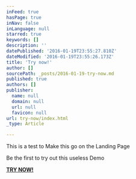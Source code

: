 ```yaml
---
inFeed: true
hasPage: true
inNav: false
inLanguage: null
starred: true
keywords: []
description: ''
datePublished: '2016-01-19T23:55:27.810Z'
dateModified: '2016-01-19T23:55:26.173Z'
title: 'Try now!'
author: []
sourcePath: _posts/2016-01-19-try-now.md
published: true
authors: []
publisher:
  name: null
  domain: null
  url: null
  favicon: null
url: try-now/index.html
_type: Article

---
```

This is a test to Make this go on the Landing Page

Be the first to try out this useless Demo

**[TRY NOW!][0]**

[0]: null